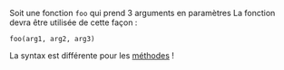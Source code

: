 Soit une fonction `foo` qui prend 3 arguments en paramètres
La fonction devra être utilisée de cette façon :
```skribi
foo(arg1, arg2, arg3)
```
La syntax est différente pour les [méthodes](Français/syntax/POO/methods/utilisation.md) !